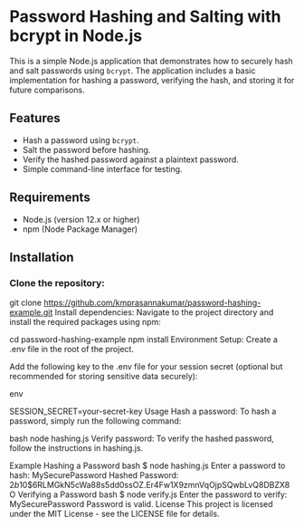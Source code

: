 # Password Hashing and Salting with bcrypt in Node.js

This is a simple Node.js application that demonstrates how to securely hash and salt passwords using `bcrypt`. The application includes a basic implementation for hashing a password, verifying the hash, and storing it for future comparisons.

## Features

- Hash a password using `bcrypt`.
- Salt the password before hashing.
- Verify the hashed password against a plaintext password.
- Simple command-line interface for testing.

## Requirements

- Node.js (version 12.x or higher)
- npm (Node Package Manager)

## Installation

### Clone the repository:

git clone https://github.com/kmprasannakumar/password-hashing-example.git
Install dependencies:
Navigate to the project directory and install the required packages using npm:


cd password-hashing-example
npm install
Environment Setup:
Create a .env file in the root of the project.

Add the following key to the .env file for your session secret (optional but recommended for storing sensitive data securely):

env

SESSION_SECRET=your-secret-key
Usage
Hash a password: To hash a password, simply run the following command:

bash
node hashing.js
Verify password: To verify the hashed password, follow the instructions in hashing.js.

Example
Hashing a Password
bash
$ node hashing.js
Enter a password to hash: MySecurePassword
Hashed Password: $2b$10$6RLMGkN5cWa88s5dd0ssOZ.Er4Fw1X9zmnVqOjpSQwbLvQ8DBZX8O
Verifying a Password
bash
$ node verify.js
Enter the password to verify: MySecurePassword
Password is valid.
License
This project is licensed under the MIT License - see the LICENSE file for details.
